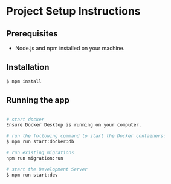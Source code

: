 
# Project Setup Instructions

## Prerequisites

- Node.js and npm installed on your machine.

## Installation

```bash
$ npm install
```

## Running the app

```bash

# start docker
Ensure Docker Desktop is running on your computer.

# run the following command to start the Docker containers:
$ npm run start:docker:db

# run existing migrations
npm run migration:run 

# start the Development Server
$ npm run start:dev


```


